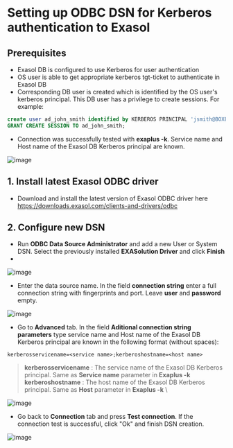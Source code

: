 # Setting up ODBC DSN for Kerberos authentication to Exasol
## Prerequisites
* Exasol DB is configured to use Kerberos for user authentication
* OS user is able to get appropriate kerberos tgt-ticket to authenticate in Exasol DB
* Corresponding DB user is created which is identified by the OS user's kerberos principal. This DB user has a privilege to create sessions. For example:
```sql
create user ad_john_smith identified by KERBEROS PRINCIPAL 'jsmith@BOXES.TEST';
GRANT CREATE SESSION TO ad_john_smith;
```
* Connection was successfully tested with **exaplus -k**. Service name and Host name of the Exasol DB Kerberos principal are known.

![image](https://github.com/exasol/public-knowledgebase/assets/20660165/f76378ab-caf6-47e2-82cd-09ca764757c5)

## 1. Install latest Exasol ODBC driver
* Download and install the latest version of Exasol ODBC driver here https://downloads.exasol.com/clients-and-drivers/odbc

## 2. Configure new DSN
* Run **ODBC Data Source Administrator** and add a new User or System DSN. Select the previously installed **EXASolution Driver** and click **Finish**
* 
![image](https://github.com/exasol/public-knowledgebase/assets/20660165/9aeaa5ff-bacd-4400-a330-b4919e787c21)

* Enter the data source name. In the field **connection string** enter a full connection string with fingerprints and port. Leave **user** and **password** empty.

![image](https://github.com/exasol/public-knowledgebase/assets/20660165/306d11dd-0ddb-44b3-9132-9e02a41d3379)

* Go to **Advanced** tab. In the field **Aditional connection string parameters** type service name and Host name of the Exasol DB Kerberos principal are known in the following format (without spaces):
```
kerberosservicename=<service name>;kerberoshostname=<host name>
```
> **kerberosservicename** : The service name of the Exasol DB Kerberos principal. Same as **Service name** parameter in **Exaplus -k**  \
> **kerberoshostname** : The host name of the Exasol DB Kerberos principal. Same as **Host** parameter in **Exaplus -k** \

![image](https://github.com/exasol/public-knowledgebase/assets/20660165/a1d25582-dbb3-4198-95d5-0980b3942546)

* Go back to **Connection** tab and press **Test connection**. If the connection test is successful, click "Ok" and finish DSN creation.

![image](https://github.com/exasol/public-knowledgebase/assets/20660165/e0436ff1-dabc-450e-af1b-b7a1aac36559)
